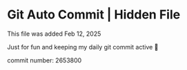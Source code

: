 # Git Auto Commit | Hidden File

This file was added Feb 12, 2025

Just for fun and keeping my daily git commit active 🤪

commit number: 2653800
